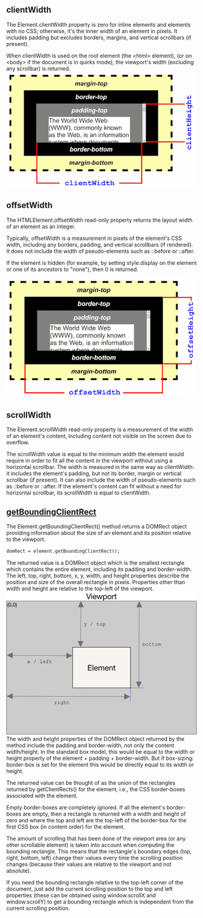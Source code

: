 ## clientWidth
The Element.clientWidth property is zero for inline elements and elements with no CSS; otherwise, it's the inner width of an element in pixels. It includes padding but excludes borders, margins, and vertical scrollbars (if present).

When clientWidth is used on the root element (the \<html> element), (or on \<body> if the document is in quirks mode), the viewport's width (excluding any scrollbar) is returned. 
<img src="./images/dimensions-client.png">

## offsetWidth
The HTMLElement.offsetWidth read-only property returns the layout width of an element as an integer.

Typically, offsetWidth is a measurement in pixels of the element's CSS width, including any borders, padding, and vertical scrollbars (if rendered). It does not include the width of pseudo-elements such as ::before or ::after.

If the element is hidden (for example, by setting style.display on the element or one of its ancestors to "none"), then 0 is returned.

<img src="./images/dimensions-offset.png">

## scrollWidth
The Element.scrollWidth read-only property is a measurement of the width of an element's content, including content not visible on the screen due to overflow.

The scrollWidth value is equal to the minimum width the element would require in order to fit all the content in the viewport without using a horizontal scrollbar. The width is measured in the same way as clientWidth: it includes the element's padding, but not its border, margin or vertical scrollbar (if present). It can also include the width of pseudo-elements such as ::before or ::after. If the element's content can fit without a need for horizontal scrollbar, its scrollWidth is equal to clientWidth.

## <a href="https://developer.mozilla.org/en-US/docs/Web/API/Element/getBoundingClientRect">getBoundingClientRect</a>
The Element.getBoundingClientRect() method returns a DOMRect object providing information about the size of an element and its position relative to the viewport.
```html
domRect = element.getBoundingClientRect();
```
The returned value is a DOMRect object which is the smallest rectangle which contains the entire element, including its padding and border-width. The left, top, right, bottom, x, y, width, and height properties describe the position and size of the overall rectangle in pixels. Properties other than width and height are relative to the top-left of the viewport.
<img src="./images/element-box-diagram.png">
The width and height properties of the DOMRect object returned by the method include the padding and border-width, not only the content width/height. In the standard box model, this would be equal to the width or height property of the element + padding + border-width. But if box-sizing: border-box is set for the element this would be directly equal to its width or height.

The returned value can be thought of as the union of the rectangles returned by getClientRects() for the element, i.e., the CSS border-boxes associated with the element.

Empty border-boxes are completely ignored. If all the element's border-boxes are empty, then a rectangle is returned with a width and height of zero and where the top and left are the top-left of the border-box for the first CSS box (in content order) for the element.

The amount of scrolling that has been done of the viewport area (or any other scrollable element) is taken into account when computing the bounding rectangle. This means that the rectangle's boundary edges (top, right, bottom, left) change their values every time the scrolling position changes (because their values are relative to the viewport and not absolute).

If you need the bounding rectangle relative to the top-left corner of the document, just add the current scrolling position to the top and left properties (these can be obtained using window.scrollX and window.scrollY) to get a bounding rectangle which is independent from the current scrolling position.